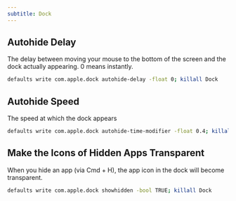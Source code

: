 ```yaml
---
subtitle: Dock
---
```


## Autohide Delay

The delay between moving your mouse to the bottom of the screen and the dock actually appearing. 0 means instantly.

```sh
defaults write com.apple.dock autohide-delay -float 0; killall Dock
```

## Autohide Speed

The speed at which the dock appears

```sh
defaults write com.apple.dock autohide-time-modifier -float 0.4; killall Dock
```

## Make the Icons of Hidden Apps Transparent

When you hide an app (via Cmd + H), the app icon in the dock will become transparent.

```sh
defaults write com.apple.dock showhidden -bool TRUE; killall Dock
```
